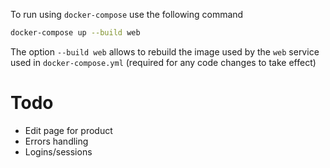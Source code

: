 To run using `docker-compose` use the following command

```bash
docker-compose up --build web
```
The option `--build web` allows to rebuild the image used by the `web` service used in `docker-compose.yml` (required for any code changes to take effect)

# Todo
- Edit page for product
- Errors handling
- Logins/sessions
